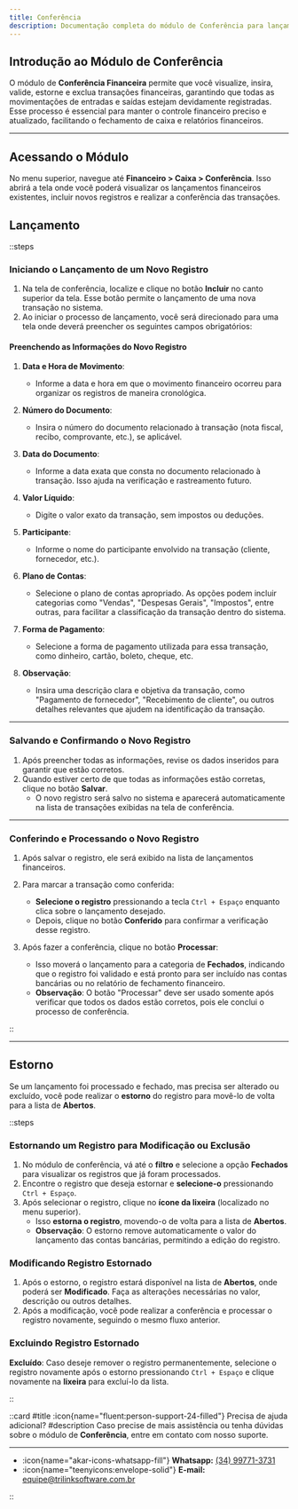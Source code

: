 ```yaml
---
title: Conferência
description: Documentação completa do módulo de Conferência para lançamento, validação, estorno e exclusão de transações financeiras.
---
```


## Introdução ao Módulo de Conferência

O módulo de **Conferência Financeira** permite que você visualize, insira, valide, estorne e exclua transações financeiras, garantindo que todas as movimentações de entradas e saídas estejam devidamente registradas. Esse processo é essencial para manter o controle financeiro preciso e atualizado, facilitando o fechamento de caixa e relatórios financeiros.

---

## Acessando o Módulo

No menu superior, navegue até **Financeiro > Caixa > Conferência**. Isso abrirá a tela onde você poderá visualizar os lançamentos financeiros existentes, incluir novos registros e realizar a conferência das transações.

## Lançamento

::steps

### Iniciando o Lançamento de um Novo Registro

1. Na tela de conferência, localize e clique no botão **Incluir** no canto superior da tela. Esse botão permite o lançamento de uma nova transação no sistema.
2. Ao iniciar o processo de lançamento, você será direcionado para uma tela onde deverá preencher os seguintes campos obrigatórios:

#### Preenchendo as Informações do Novo Registro

1. **Data e Hora de Movimento**:
   - Informe a data e hora em que o movimento financeiro ocorreu para organizar os registros de maneira cronológica.

2. **Número do Documento**:
   - Insira o número do documento relacionado à transação (nota fiscal, recibo, comprovante, etc.), se aplicável.

3. **Data do Documento**:
   - Informe a data exata que consta no documento relacionado à transação. Isso ajuda na verificação e rastreamento futuro.

4. **Valor Líquido**:
   - Digite o valor exato da transação, sem impostos ou deduções.

5. **Participante**:
   - Informe o nome do participante envolvido na transação (cliente, fornecedor, etc.).

6. **Plano de Contas**:
   - Selecione o plano de contas apropriado. As opções podem incluir categorias como "Vendas", "Despesas Gerais", "Impostos", entre outras, para facilitar a classificação da transação dentro do sistema.

7. **Forma de Pagamento**:
   - Selecione a forma de pagamento utilizada para essa transação, como dinheiro, cartão, boleto, cheque, etc.

8. **Observação**:
   - Insira uma descrição clara e objetiva da transação, como "Pagamento de fornecedor", "Recebimento de cliente", ou outros detalhes relevantes que ajudem na identificação da transação.

---

### Salvando e Confirmando o Novo Registro

1. Após preencher todas as informações, revise os dados inseridos para garantir que estão corretos.
2. Quando estiver certo de que todas as informações estão corretas, clique no botão **Salvar**.
   - O novo registro será salvo no sistema e aparecerá automaticamente na lista de transações exibidas na tela de conferência.

---

### Conferindo e Processando o Novo Registro

1. Após salvar o registro, ele será exibido na lista de lançamentos financeiros.
2. Para marcar a transação como conferida:
   - **Selecione o registro** pressionando a tecla `Ctrl + Espaço` enquanto clica sobre o lançamento desejado.
   - Depois, clique no botão **Conferido** para confirmar a verificação desse registro.

3. Após fazer a conferência, clique no botão **Processar**:
   - Isso moverá o lançamento para a categoria de **Fechados**, indicando que o registro foi validado e está pronto para ser incluído nas contas bancárias ou no relatório de fechamento financeiro.
   - **Observação**: O botão "Processar" deve ser usado somente após verificar que todos os dados estão corretos, pois ele conclui o processo de conferência.

::

---

## Estorno

Se um lançamento foi processado e fechado, mas precisa ser alterado ou excluído, você pode realizar o **estorno** do registro para movê-lo de volta para a lista de **Abertos**.

::steps

### Estornando um Registro para Modificação ou Exclusão

1. No módulo de conferência, vá até o **filtro** e selecione a opção **Fechados** para visualizar os registros que já foram processados.
2. Encontre o registro que deseja estornar e **selecione-o** pressionando `Ctrl + Espaço`.
3. Após selecionar o registro, clique no **ícone da lixeira** (localizado no menu superior).
   - Isso **estorna o registro**, movendo-o de volta para a lista de **Abertos**.
   - **Observação**: O estorno remove automaticamente o valor do lançamento das contas bancárias, permitindo a edição do registro.

### Modificando Registro Estornado

1. Após o estorno, o registro estará disponível na lista de **Abertos**, onde poderá ser **Modificado**. Faça as alterações necessárias no valor, descrição ou outros detalhes.
2. Após a modificação, você pode realizar a conferência e processar o registro novamente, seguindo o mesmo fluxo anterior.

### Excluindo Registro Estornado

**Excluído**: Caso deseje remover o registro permanentemente, selecione o registro novamente após o estorno pressionando `Ctrl + Espaço` e clique novamente na **lixeira** para excluí-lo da lista.

::

::card
#title
:icon{name="fluent:person-support-24-filled"} Precisa de ajuda adicional?
#description
Caso precise de mais assistência ou tenha dúvidas sobre o módulo de **Conferência**, entre em contato com nosso suporte.

---

- :icon{name="akar-icons-whatsapp-fill"} **Whatsapp:** [(34) 99771-3731](https://wa.me/trilinksoftware)
- :icon{name="teenyicons:envelope-solid"} **E-mail:** [equipe@trilinksoftware.com.br](mailto:equipe@trilinksoftware.com.br)

::
